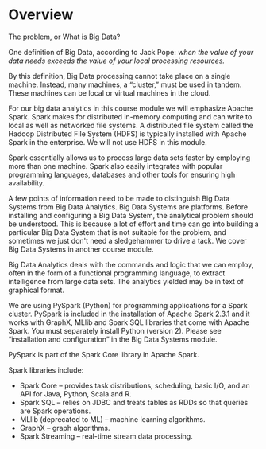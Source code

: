 # Overview

The problem, or What is Big Data?

One definition of Big Data, according to Jack Pope: *when the value of
your data needs exceeds the value of your local processing resources.*

By this definition, Big Data processing cannot take place on a single
machine. Instead, many machines, a “cluster,” must be used in tandem.
These machines can be local or virtual machines in the cloud.

For our big data analytics in this course module we will emphasize
Apache Spark. Spark makes for distributed in-memory computing and can
write to local as well as networked file systems. A distributed file
system called the Hadoop Distributed File System (HDFS) is typically
installed with Apache Spark in the enterprise. We will not use HDFS in
this module. 

Spark essentially allows us to process large data sets faster by
employing more than one machine. Spark also easily integrates with
popular programming languages, databases and other tools for ensuring
high availability.

A few points of information need to be made to distinguish Big Data
Systems from Big Data Analytics.  Big Data Systems are platforms. Before
installing and configuring a Big Data System, the analytical problem
should be understood. This is because a lot of effort and time can go
into building a particular Big Data System that is not suitable for the
problem, and sometimes we just don't need a sledgehammer to drive a
tack. We cover Big Data Systems in another course module. 

Big Data Analytics deals with the commands and logic that we can employ,
often in the form of a functional programming language, to extract
intelligence from large data sets. The analytics yielded may be in text
of graphical format. 

We are using PySpark (Python) for programming applications for a Spark
cluster. PySpark is included in the installation of Apache Spark 2.3.1
and it works with GraphX, MLlib and Spark SQL libraries that come with
Apache Spark. You must separately install Python (version 2). Please see
“installation and configuration” in the Big Data Systems module.

PySpark is part of the Spark Core library in Apache Spark. 

Spark libraries include:

- Spark Core – provides task distributions, scheduling, basic I/O, and
    an API for Java, Python, Scala and R.
- Spark SQL – relies on JDBC and treats tables as RDDs so that queries
    are Spark operations.
- MLlib (deprecated to ML) – machine learning algorithms.
- GraphX – graph algorithms.
- Spark Streaming – real-time stream data processing.
